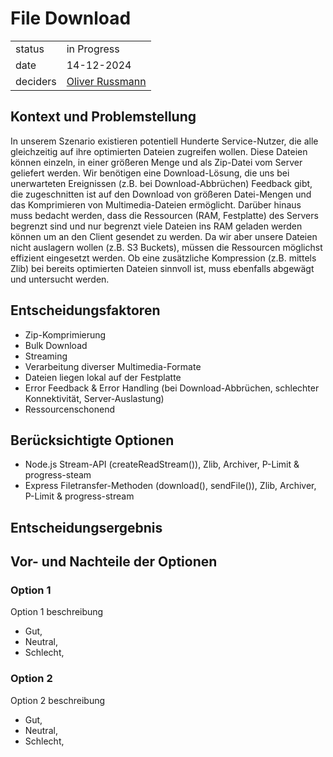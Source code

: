 # File Download

|          |                                                            |
| -------- | ---------------------------------------------------------- |
| status   | in Progress                                                |
| date     | 14-12-2024                                                 |
| deciders | [Oliver Russmann](https://github.com/orussmann) |

## Kontext und Problemstellung
In unserem Szenario existieren potentiell Hunderte Service-Nutzer, die alle gleichzeitig auf ihre optimierten Dateien zugreifen wollen.
Diese Dateien können einzeln, in einer größeren Menge und als Zip-Datei vom Server geliefert werden. Wir benötigen eine Download-Lösung, die uns bei unerwarteten Ereignissen (z.B. bei Download-Abbrüchen) Feedback gibt,
die zugeschnitten ist auf den Download von größeren Datei-Mengen und das Komprimieren von Multimedia-Dateien ermöglicht. Darüber hinaus muss bedacht werden, dass die Ressourcen (RAM, Festplatte) des Servers begrenzt sind
und nur begrenzt viele Dateien ins RAM geladen werden können um an den Client gesendet zu werden.
Da wir aber unsere Dateien nicht auslagern wollen (z.B. S3 Buckets), müssen die Ressourcen möglichst effizient eingesetzt werden. Ob eine zusätzliche Kompression (z.B. mittels Zlib) bei bereits optimierten Dateien sinnvoll ist,
muss ebenfalls abgewägt und untersucht werden. 

## Entscheidungsfaktoren
- Zip-Komprimierung
- Bulk Download
- Streaming
- Verarbeitung diverser Multimedia-Formate
- Dateien liegen lokal auf der Festplatte
- Error Feedback & Error Handling (bei Download-Abbrüchen, schlechter Konnektivität, Server-Auslastung)
- Ressourcenschonend

## Berücksichtigte Optionen
- Node.js Stream-API (createReadStream()), Zlib, Archiver, P-Limit & progress-steam
- Express Filetransfer-Methoden (download(), sendFile()), Zlib, Archiver, P-Limit & progress-stream


## Entscheidungsergebnis


## Vor- und Nachteile der Optionen

### Option 1

Option 1 beschreibung

- Gut,
- Neutral,
- Schlecht,

### Option 2

Option 2 beschreibung

- Gut,
- Neutral,
- Schlecht,
